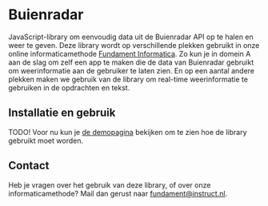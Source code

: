 # Buienradar

JavaScript-library om eenvoudig data uit de Buienradar API op te halen en weer te geven. Deze library wordt op verschillende plekken gebruikt in onze online informaticamethode [Fundament Informatica](https://www.instruct.nl/methoden/fundament-informatica/). Zo kun je in domein A aan de slag om zelf een app te maken die de data van Buienradar gebruikt om weerinformatie aan de gebruiker te laten zien. En op een aantal andere plekken maken we gebruik van de library om real-time weerinformatie te gebruiken in de opdrachten en tekst.

## Installatie en gebruik
TODO! Voor nu kun je [de demopagina](examples/demo.html) bekijken om te zien hoe de library gebruikt moet worden.

## Contact
Heb je vragen over het gebruik van deze library, of over onze informaticamethode? Mail dan gerust naar [fundament@instruct.nl](mailto:fundament@instruct.nl).